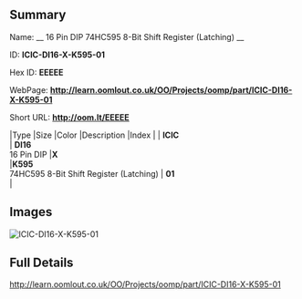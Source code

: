 

## Summary
 
Name: __ 16 Pin DIP 74HC595 8-Bit Shift Register (Latching) __

ID: __ICIC-DI16-X-K595-01__

Hex ID: __EEEEE__

WebPage: __http://learn.oomlout.co.uk/OO/Projects/oomp/part/ICIC-DI16-X-K595-01__

Short URL: __http://oom.lt/EEEEE__


|Type   |Size   |Color   |Description   |Index   |
| __ICIC__ <br>  | __DI16__<br>16 Pin DIP   |__X__<br>    |__K595__<br>74HC595 8-Bit Shift Register (Latching)    | __01__<br>  |


## Images
![ICIC-DI16-X-K595-01](http://oomlout.com/oomp-gen/parts/ICIC-DI16-X-K595-01/ICIC-DI16-X-K595-01_420.jpg)

## Full Details

 http://learn.oomlout.co.uk/OO/Projects/oomp/part/ICIC-DI16-X-K595-01

